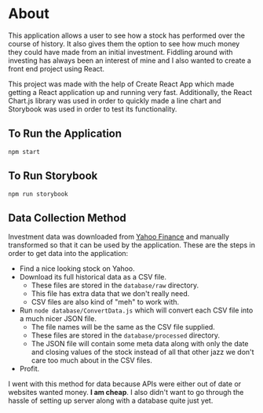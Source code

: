 # About

This application allows a user to see how a stock has performed over the course of history. It also gives them the
option to see how much money they could have made from an initial investment. Fiddling around with investing has always
been an interest of mine and I also wanted to create a front end project using React.

This project was made with the help of Create React App which made getting a React application up and running very fast.
Additionally, the React Chart.js library was used in order to quickly made a line chart and Storybook was used in order
to test its functionality.

## To Run the Application

`npm start`

## To Run Storybook

`npm run storybook`

## Data Collection Method

Investment data was downloaded from [Yahoo Finance](https://finance.yahoo.com) and manually transformed so that it can
be used by the application. These are the steps in order to get data into the application:

* Find a nice looking stock on Yahoo.
* Download its full historical data as a CSV file.
  * These files are stored in the `database/raw` directory.
  * This file has extra data that we don't really need.
  * CSV files are also kind of "meh" to work with.
* Run `node database/ConvertData.js` which will convert each CSV file into a much nicer JSON file.
  * The file names will be the same as the CSV file supplied.
  * These files are stored in the `database/processed` directory.
  * The JSON file will contain some meta data along with only the date and closing values of the stock instead of all
  that other jazz we don't care too much about in the CSV files.
* Profit.

I went with this method for data because APIs were either out of date or websites wanted money. **I am cheap**. I also
didn't want to go through the hassle of setting up server along with a database quite just yet.
